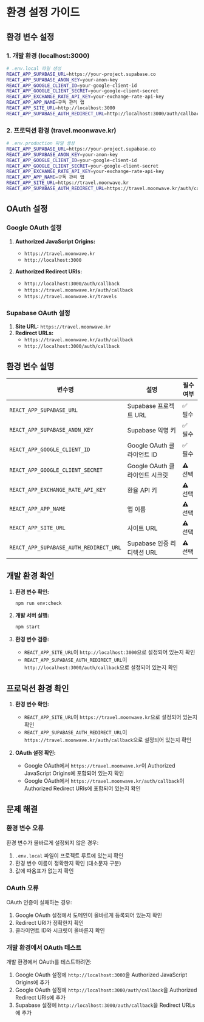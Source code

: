# 환경 설정 가이드

## 환경 변수 설정

### 1. 개발 환경 (localhost:3000)

```bash
# .env.local 파일 생성
REACT_APP_SUPABASE_URL=https://your-project.supabase.co
REACT_APP_SUPABASE_ANON_KEY=your-anon-key
REACT_APP_GOOGLE_CLIENT_ID=your-google-client-id
REACT_APP_GOOGLE_CLIENT_SECRET=your-google-client-secret
REACT_APP_EXCHANGE_RATE_API_KEY=your-exchange-rate-api-key
REACT_APP_APP_NAME=구독 관리 앱
REACT_APP_SITE_URL=http://localhost:3000
REACT_APP_SUPABASE_AUTH_REDIRECT_URL=http://localhost:3000/auth/callback
```

### 2. 프로덕션 환경 (travel.moonwave.kr)

```bash
# .env.production 파일 생성
REACT_APP_SUPABASE_URL=https://your-project.supabase.co
REACT_APP_SUPABASE_ANON_KEY=your-anon-key
REACT_APP_GOOGLE_CLIENT_ID=your-google-client-id
REACT_APP_GOOGLE_CLIENT_SECRET=your-google-client-secret
REACT_APP_EXCHANGE_RATE_API_KEY=your-exchange-rate-api-key
REACT_APP_APP_NAME=구독 관리 앱
REACT_APP_SITE_URL=https://travel.moonwave.kr
REACT_APP_SUPABASE_AUTH_REDIRECT_URL=https://travel.moonwave.kr/auth/callback
```

## OAuth 설정

### Google OAuth 설정

1. **Authorized JavaScript Origins:**
   - `https://travel.moonwave.kr`
   - `http://localhost:3000`

2. **Authorized Redirect URIs:**
   - `http://localhost:3000/auth/callback`
   - `https://travel.moonwave.kr/auth/callback`
   - `https://travel.moonwave.kr/travels`

### Supabase OAuth 설정

1. **Site URL:** `https://travel.moonwave.kr`
2. **Redirect URLs:**
   - `https://travel.moonwave.kr/auth/callback`
   - `http://localhost:3000/auth/callback`

## 환경 변수 설명

| 변수명 | 설명 | 필수 여부 |
|--------|------|-----------|
| `REACT_APP_SUPABASE_URL` | Supabase 프로젝트 URL | ✅ 필수 |
| `REACT_APP_SUPABASE_ANON_KEY` | Supabase 익명 키 | ✅ 필수 |
| `REACT_APP_GOOGLE_CLIENT_ID` | Google OAuth 클라이언트 ID | ✅ 필수 |
| `REACT_APP_GOOGLE_CLIENT_SECRET` | Google OAuth 클라이언트 시크릿 | ⚠️ 선택 |
| `REACT_APP_EXCHANGE_RATE_API_KEY` | 환율 API 키 | ⚠️ 선택 |
| `REACT_APP_APP_NAME` | 앱 이름 | ⚠️ 선택 |
| `REACT_APP_SITE_URL` | 사이트 URL | ⚠️ 선택 |
| `REACT_APP_SUPABASE_AUTH_REDIRECT_URL` | Supabase 인증 리디렉션 URL | ⚠️ 선택 |

## 개발 환경 확인

1. **환경 변수 확인:**
   ```bash
   npm run env:check
   ```

2. **개발 서버 실행:**
   ```bash
   npm start
   ```

3. **환경 변수 검증:**
   - `REACT_APP_SITE_URL`이 `http://localhost:3000`으로 설정되어 있는지 확인
   - `REACT_APP_SUPABASE_AUTH_REDIRECT_URL`이 `http://localhost:3000/auth/callback`으로 설정되어 있는지 확인

## 프로덕션 환경 확인

1. **환경 변수 확인:**
   - `REACT_APP_SITE_URL`이 `https://travel.moonwave.kr`으로 설정되어 있는지 확인
   - `REACT_APP_SUPABASE_AUTH_REDIRECT_URL`이 `https://travel.moonwave.kr/auth/callback`으로 설정되어 있는지 확인

2. **OAuth 설정 확인:**
   - Google OAuth에서 `https://travel.moonwave.kr`이 Authorized JavaScript Origins에 포함되어 있는지 확인
   - Google OAuth에서 `https://travel.moonwave.kr/auth/callback`이 Authorized Redirect URIs에 포함되어 있는지 확인

## 문제 해결

### 환경 변수 오류

환경 변수가 올바르게 설정되지 않은 경우:

1. `.env.local` 파일이 프로젝트 루트에 있는지 확인
2. 환경 변수 이름이 정확한지 확인 (대소문자 구분)
3. 값에 따옴표가 없는지 확인

### OAuth 오류

OAuth 인증이 실패하는 경우:

1. Google OAuth 설정에서 도메인이 올바르게 등록되어 있는지 확인
2. Redirect URI가 정확한지 확인
3. 클라이언트 ID와 시크릿이 올바른지 확인

### 개발 환경에서 OAuth 테스트

개발 환경에서 OAuth를 테스트하려면:

1. Google OAuth 설정에 `http://localhost:3000`을 Authorized JavaScript Origins에 추가
2. Google OAuth 설정에 `http://localhost:3000/auth/callback`을 Authorized Redirect URIs에 추가
3. Supabase 설정에 `http://localhost:3000/auth/callback`을 Redirect URLs에 추가